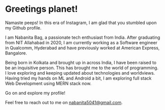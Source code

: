 # Greetings planet!

Namaste peeps! In this era of Instagram, I am glad that you stumbled upon my Github profile.

I am Nabanita Bag, a passionate tech enthusiast from India. After graduating from NIT Allahabad in 2020, I am currently working as a Software engineer in Qualcomm, Hyderabad and have previously worked at American Express, Bangalore.

Being born in Kolkata and brought up in across India, I have been raised to be an inquisitive person. This has brought me to the world of programming.
I love exploring and keeping updated about technologies and worldviews. Having tried my hands on ML and Android a bit, I am exploring full stack Web Development using MERN stack now.

Go on and explore my profile! 

Feel free to reach out to me on nabanita5041@gmail.com.

